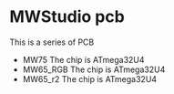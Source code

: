 # MWStudio pcb

This is a series of PCB
* MW75 The chip is ATmega32U4
* MW65_RGB The chip is ATmega32U4
* MW65_r2 The chip is ATmega32U4